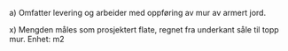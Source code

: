 a) Omfatter levering og arbeider med oppføring av mur av armert jord.

x) Mengden måles som prosjektert flate, regnet fra underkant såle til topp mur. Enhet: m2

